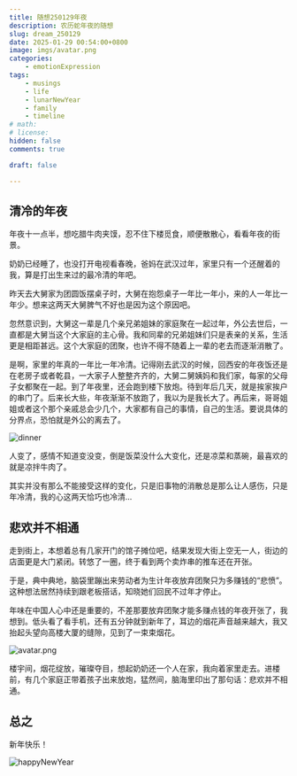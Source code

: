 ```yaml
---
title: 随想250129年夜
description: 农历蛇年夜的随想
slug: dream_250129
date: 2025-01-29 00:54:00+0800
image: imgs/avatar.png
categories:
    - emotionExpression
tags:
    - musings
    - life
    - lunarNewYear
    - family
    - timeline
# math: 
# license: 
hidden: false
comments: true

draft: false

---
```


## 清冷的年夜

年夜十一点半，想吃腊牛肉夹馍，忍不住下楼觅食，顺便散散心，看看年夜的街景。

奶奶已经睡了，也没打开电视看春晚，爸妈在武汉过年，家里只有一个还醒着的我，算是打出生来过的最冷清的年吧。

昨天去大舅家为团圆饭摆桌子时，大舅在抱怨桌子一年比一年小，来的人一年比一年少。想来这两天大舅脾气不好也是因为这个原因吧。

忽然意识到，大舅这一辈是几个亲兄弟姐妹的家庭聚在一起过年，外公去世后，一直都是大舅当这个大家庭的主心骨。我和同辈的兄弟姐妹们只是表亲的关系，生活更是相距甚远。这个大家庭的团聚，也许不得不随着上一辈的老去而逐渐消散了。

是啊，家里的年真的一年比一年冷清。记得刚去武汉的时候，回西安的年夜饭还是在老房子或者乾县，一大家子人整整齐齐的，大舅二舅姨妈和我们家，每家的父母子女都聚在一起。到了年夜里，还会跑到楼下放炮。待到年后几天，就是挨家挨户的串门了。后来长大些，年夜渐渐不放跑了，我以为是我长大了。再后来，哥哥姐姐或者这个那个亲戚总会少几个，大家都有自己的事情，自己的生活。要说具体的分界点，恐怕就是外公的离去了。

![dinner](imgs/dinner.jpg)

人变了，感情不知道变没变，倒是饭菜没什么大变化，还是凉菜和蒸碗，最喜欢的就是凉拌牛肉了。

其实并没有那么不能接受这样的变化，只是旧事物的消散总是那么让人感伤，只是年冷清，我的心这两天恰巧也冷清...

## 悲欢并不相通

走到街上，本想着总有几家开门的馆子摊位吧，结果发现大街上空无一人，街边的店面更是大门紧闭。转悠了一圈，终于看到两个卖炸串的推车还在开张。

于是，典中典地，脑袋里蹦出来劳动者为生计年夜放弃团聚只为多赚钱的“悲愤”。这种想法居然持续到跟老板搭话，知晓她们回民不过年才停止。

年味在中国人心中还是重要的，不差那要放弃团聚才能多赚点钱的年夜开张了，我想到。低头看了看手机，还有五分钟就到新年了，耳边的烟花声音越来越大，我又抬起头望向高楼大厦的缝隙，见到了一束束烟花。

![avatar.png](imgs/avatar.png)

楼宇间，烟花绽放，璀璨夺目，想起奶奶还一个人在家，我向着家里走去。进楼前，有几个家庭正带着孩子出来放炮，猛然间，脑海里印出了那句话：悲欢并不相通。

## 总之

新年快乐！

![happyNewYear](imgs/happynewyear.jpg)

```